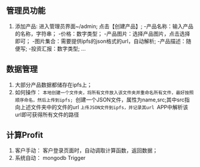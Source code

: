 ## 管理员功能

1. 添加产品:
    进入管理员界面~/admin;
    点击【创建产品】;
    -产品名称：输入产品的名称，字符串；
    -价格：数字类型；
    -产品图片：选择产品图片，点击选择即可；
    -图片集合：需要提供ipfs的json格式的url，自动解析;
    -产品描述：随便写;
    -投资汇报：数字类型;
    ...

## 数据管理

1. 大部分产品数据都储存在ipfs上；
2. 如何操作：
    `本地创建一个文件夹，将所有文件放入该文件夹并重命名所有文件，最好按照顺序命名，然后上传到ipfs;
    `创建一个JSON文件，属性为name,src;其中src指向上述文件夹中的文件的url
    `上传JSON文件到ipfs，并记录其url
    `APP中解析该url即可获得所有文件的路径

## 计算Profit

1. 客户手动：
    客户登录页面时，自动调取计算函数，返回数据；
2. 系统自动：
    mongodb Trigger